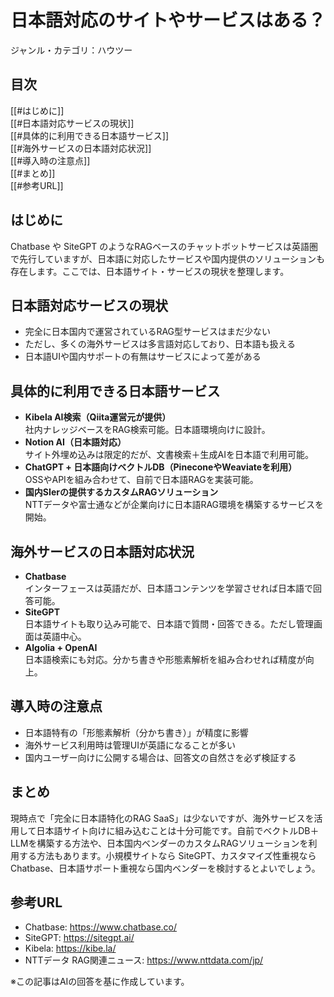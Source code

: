 # 日本語対応のサイトやサービスはある？

ジャンル・カテゴリ：ハウツー  

## 目次
[[#はじめに]]  
[[#日本語対応サービスの現状]]  
[[#具体的に利用できる日本語サービス]]  
[[#海外サービスの日本語対応状況]]  
[[#導入時の注意点]]  
[[#まとめ]]  
[[#参考URL]]  

## はじめに
Chatbase や SiteGPT のようなRAGベースのチャットボットサービスは英語圏で先行していますが、日本語に対応したサービスや国内提供のソリューションも存在します。ここでは、日本語サイト・サービスの現状を整理します。

## 日本語対応サービスの現状
- 完全に日本国内で運営されているRAG型サービスはまだ少ない  
- ただし、多くの海外サービスは多言語対応しており、日本語も扱える  
- 日本語UIや国内サポートの有無はサービスによって差がある  

## 具体的に利用できる日本語サービス
- **Kibela AI検索（Qiita運営元が提供）**  
  社内ナレッジベースをRAG検索可能。日本語環境向けに設計。  
- **Notion AI（日本語対応）**  
  サイト外埋め込みは限定的だが、文書検索＋生成AIを日本語で利用可能。  
- **ChatGPT + 日本語向けベクトルDB（PineconeやWeaviateを利用）**  
  OSSやAPIを組み合わせて、自前で日本語RAGを実装可能。  
- **国内SIerの提供するカスタムRAGソリューション**  
  NTTデータや富士通などが企業向けに日本語RAG環境を構築するサービスを開始。  

## 海外サービスの日本語対応状況
- **Chatbase**  
  インターフェースは英語だが、日本語コンテンツを学習させれば日本語で回答可能。  
- **SiteGPT**  
  日本語サイトも取り込み可能で、日本語で質問・回答できる。ただし管理画面は英語中心。  
- **Algolia + OpenAI**  
  日本語検索にも対応。分かち書きや形態素解析を組み合わせれば精度が向上。  

## 導入時の注意点
- 日本語特有の「形態素解析（分かち書き）」が精度に影響  
- 海外サービス利用時は管理UIが英語になることが多い  
- 国内ユーザー向けに公開する場合は、回答文の自然さを必ず検証する  

## まとめ
現時点で「完全に日本語特化のRAG SaaS」は少ないですが、海外サービスを活用して日本語サイト向けに組み込むことは十分可能です。自前でベクトルDB＋LLMを構築する方法や、日本国内ベンダーのカスタムRAGソリューションを利用する方法もあります。小規模サイトなら SiteGPT、カスタマイズ性重視なら Chatbase、日本語サポート重視なら国内ベンダーを検討するとよいでしょう。

## 参考URL
- Chatbase: https://www.chatbase.co/  
- SiteGPT: https://sitegpt.ai/  
- Kibela: https://kibe.la/  
- NTTデータ RAG関連ニュース: https://www.nttdata.com/jp/  

※この記事はAIの回答を基に作成しています。
